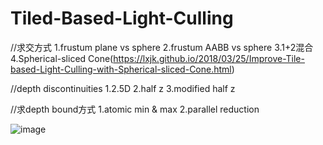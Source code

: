 # Tiled-Based-Light-Culling

//求交方式
1.frustum plane vs sphere
2.frustum AABB vs sphere
3.1+2混合
4.Spherical-sliced Cone(https://lxjk.github.io/2018/03/25/Improve-Tile-based-Light-Culling-with-Spherical-sliced-Cone.html)

//depth discontinuities
1.2.5D
2.half z
3.modified half z

//求depth bound方式
1.atomic min & max
2.parallel reduction

![image](https://user-images.githubusercontent.com/48090628/233852287-e079d5b1-8441-4ca3-8034-b9e921d00afa.png)
